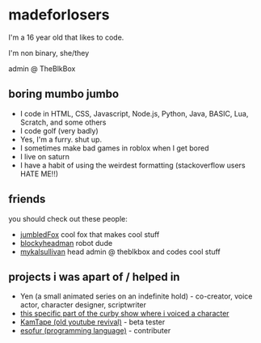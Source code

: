 #  madeforlosers

I'm a 16 year old that likes to code. 

I'm non binary, she/they

admin @ TheBlkBox

## boring mumbo jumbo 
- I code in HTML, CSS, Javascript, Node.js, Python, Java, BASIC, Lua, Scratch, and some others
- I code golf (very badly)
- Yes, I'm a furry. shut up.
- I sometimes make bad games in roblox when I get bored
- I live on saturn
- I have a habit of using the weirdest formatting (stackoverflow users HATE ME!!)

## friends
you should check out these people:

- [jumbledFox](https://github.com/jumbledFox) cool fox that makes cool stuff
- [blockyheadman](https://github.com/blockyheadman) robot dude
- [mykalsullivan](https://github.com/mykalsullivan) head admin @ theblkbox and codes cool stuff

## projects i was apart of / helped in
- Yen (a small animated series on an indefinite hold) - co-creator, voice actor, character designer, scriptwriter
- [this specific part of the curby show where i voiced a character](https://youtu.be/5weRTV2i28c?si=qmlB8AKRBWeNJmkg&t=200)
- [KamTape (old youtube revival)](https://www.kamtape.com/) - beta tester
- [esofur (programming language)](https://github.com/TaserTheFox/EsoFur-Interpreter) - contributer
